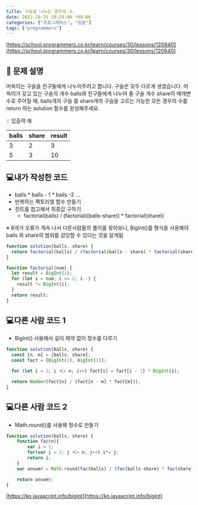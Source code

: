 ```yaml
---
title: 구슬을 나누는 경우의 수
date: 2022-10-25 18:24:00 *09:00
categories: ["프로그래머스", "입문"]
tags: ["programmers"]
---
```


[https://school.programmers.co.kr/learn/courses/30/lessons/120840](https://school.programmers.co.kr/learn/courses/30/lessons/120840)

## 📔 문제 설명

머쓱이는 구슬을 친구들에게 나누어주려고 합니다. 구슬은 모두 다르게 생겼습니다. 머쓱이가 갖고 있는 구슬의 개수 balls와 친구들에게 나누어 줄 구슬 개수 share이 매개변수로 주어질 때, balls개의 구슬 중 share개의 구슬을 고르는 가능한 모든 경우의 수를 return 하는 solution 함수를 완성해주세요.

💡 입출력 예

| balls | share | result |
| ----- | ----- | ------ |
| 3     | 2     | 3      |
| 5     | 3     | 10     |

## 💻내가 작성한 코드

- balls \* balls - 1 \* balls -2 ...
- 반복하는 팩토리얼 함수 만들기
- 힌트를 참고해서 최종값 구하기
  - factorial(balls) / (factorial((balls-share)) \* factorial(share))

※ 8개가 오류가 계속 나서 다른사람들의 풀이를 찾아보니, BigInt()를 형식을 사용해야 balls 와 share의 범위를 감당할 수 있다는 것을 알게됨

```js
function solution(balls, share) {
  return factorial(balls) / (factorial(balls - share) * factorial(share));
}

function factorial(num) {
  let result = BigInt(1);
  for (let i = num; i >= 2; i--) {
    result *= BigInt(i);
  }
  return result;
}
```

## 💻다른 사람 코드 1

- BigInt() 사용해서 길이 제약 없이 정수를 다루기

```js
function solution(balls, share) {
  const [n, m] = [balls, share];
  const fact = [BigInt(1), BigInt(1)];

  for (let i = 2; i ＜= n; i++) fact[i] = fact[i - 1] * BigInt(i);

  return Number(fact[n] / (fact[n - m] * fact[m]));
}
```

## 💻다른 사람 코드 2

- Math.round()를 사용해 정수로 만들기

```js
function solution(balls, share) {
    function fac(n){
        var i = 1;
        for(var j = 2; j ＜= n; j++) i*= j;
        return i;
    }
    var answer = Math.round(fac(balls) / (fac(balls-share) * fac(share)));

    return answer;
}
```

[https://ko.javascript.info/bigint](https://ko.javascript.info/bigint)

